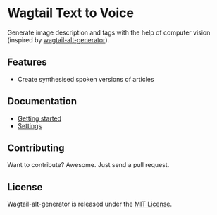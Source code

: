 # Wagtail Text to Voice

Generate image description and tags with the help of computer vision (inspired by [wagtail-alt-generator](https://github.com/marteinn/wagtail-alt-generator)).


## Features

- Create synthesised spoken versions of articles


## Documentation

- [Getting started](./docs/getting-started.md)
- [Settings](./docs/settings.md)


## Contributing

Want to contribute? Awesome. Just send a pull request.


## License

Wagtail-alt-generator is released under the [MIT License](http://www.opensource.org/licenses/MIT).
